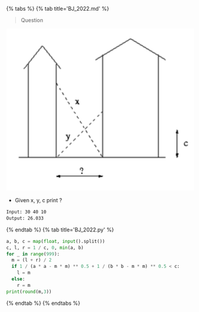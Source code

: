 {% tabs %}
{% tab title='BJ_2022.md' %}

> Question

![BJ_2022](images/20210516_133618.png)

* Given x, y, c print ?

```txt
Input: 30 40 10
Output: 26.033
```

{% endtab %}
{% tab title='BJ_2022.py' %}

```py
a, b, c = map(float, input().split())
c, l, r = 1 / c, 0, min(a, b)
for _ in range(999):
  m = (l + r) / 2
  if 1 / (a * a - m * m) ** 0.5 + 1 / (b * b - m * m) ** 0.5 < c:
    l = m
  else:
    r = m
print(round(m,3))
```

{% endtab %}
{% endtabs %}
